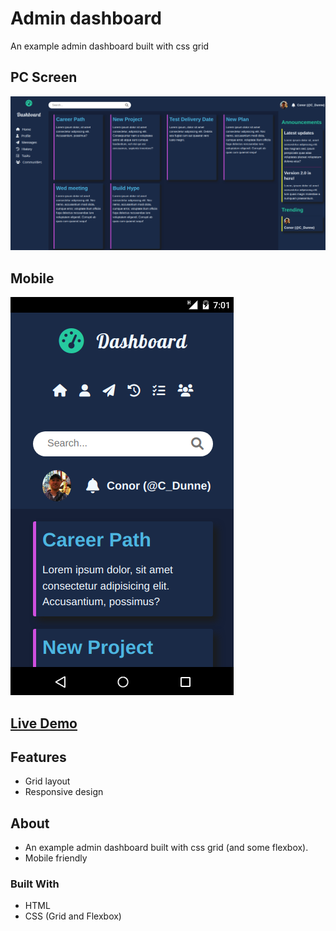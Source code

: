 # Admin dashboard
An example admin dashboard built with css grid

## PC Screen
![Screenshot](https://github.com/Conor-Dunne/admin-dashboard/blob/main/images/screenshot.png)

## Mobile 
![Screenshot](https://github.com/Conor-Dunne/admin-dashboard/blob/main/images/scrennshot-mobile.png)

## [Live Demo](https://conor-dunne.github.io/admin-dashboard/)

## Features
- Grid layout
- Responsive design

## About
- An example admin dashboard built with css grid (and some flexbox). 
- Mobile friendly

### Built With

* HTML
* CSS (Grid and Flexbox)
